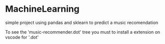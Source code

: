 # MachineLearning
simple project using pandas and sklearn to predict a music recomendation

To see the 'music-recommender.dot' tree you must to install a extension on vscode for '.dot'
